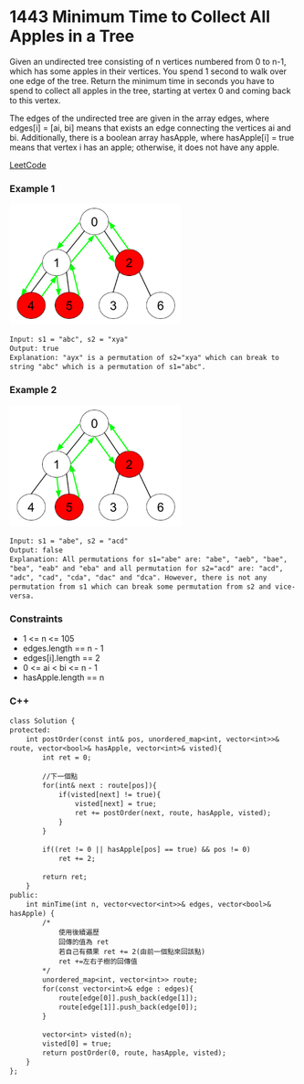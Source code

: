 # 1443 Minimum Time to Collect All Apples in a Tree

Given an undirected tree consisting of n vertices numbered from 0 to n-1, which has some apples in their vertices. You spend 1 second to walk over one edge of the tree. Return the minimum time in seconds you have to spend to collect all apples in the tree, starting at vertex 0 and coming back to this vertex.

The edges of the undirected tree are given in the array edges, where edges[i] = [ai, bi] means that exists an edge connecting the vertices ai and bi. Additionally, there is a boolean array hasApple, where hasApple[i] = true means that vertex i has an apple; otherwise, it does not have any apple.

[LeetCode](https://leetcode.cn/problems/minimum-time-to-collect-all-apples-in-a-tree/description/)

### Example 1

<img src="img/1443_1.png" width = "300"/>

```
Input: s1 = "abc", s2 = "xya"
Output: true
Explanation: "ayx" is a permutation of s2="xya" which can break to string "abc" which is a permutation of s1="abc".
```

### Example 2

<img src="img/1443_2.png" width = "300"/>

```
Input: s1 = "abe", s2 = "acd"
Output: false 
Explanation: All permutations for s1="abe" are: "abe", "aeb", "bae", "bea", "eab" and "eba" and all permutation for s2="acd" are: "acd", "adc", "cad", "cda", "dac" and "dca". However, there is not any permutation from s1 which can break some permutation from s2 and vice-versa.
```

### Constraints

* 1 <= n <= 105
* edges.length == n - 1
* edges[i].length == 2
* 0 <= ai < bi <= n - 1
* hasApple.length == n


### C++ 

```
class Solution {
protected:
    int postOrder(const int& pos, unordered_map<int, vector<int>>& route, vector<bool>& hasApple, vector<int>& visted){
        int ret = 0;
        
        //下一個點
        for(int& next : route[pos]){
            if(visted[next] != true){
                visted[next] = true;
                ret += postOrder(next, route, hasApple, visted);
            }
        }

        if((ret != 0 || hasApple[pos] == true) && pos != 0)
            ret += 2;

        return ret;
    }
public:
    int minTime(int n, vector<vector<int>>& edges, vector<bool>& hasApple) {
        /*
            使用後續遍歷
            回傳的值為 ret
            若自己有蘋果 ret += 2(由前一個點來回該點)
            ret +=左右子樹的回傳值
        */
        unordered_map<int, vector<int>> route;
        for(const vector<int>& edge : edges){
            route[edge[0]].push_back(edge[1]);
            route[edge[1]].push_back(edge[0]);
        }

        vector<int> visted(n);
        visted[0] = true;
        return postOrder(0, route, hasApple, visted);
    }
};
```